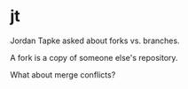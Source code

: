 # jt

Jordan Tapke asked about forks vs. branches.

A fork is a copy of someone else's repository.

What about merge conflicts?
